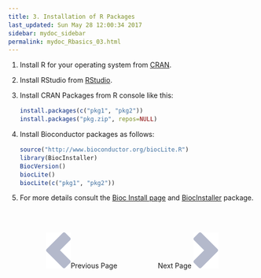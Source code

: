 ```yaml
---
title: 3. Installation of R Packages
last_updated: Sun May 28 12:00:34 2017
sidebar: mydoc_sidebar
permalink: mydoc_Rbasics_03.html
---
```


1. Install R for your operating system from [CRAN](http://cran.at.r-project.org/).

2. Install RStudio from [RStudio](http://www.rstudio.com/ide/download).

3. Install CRAN Packages from R console like this:

    
    ```r
    install.packages(c("pkg1", "pkg2")) 
    install.packages("pkg.zip", repos=NULL)
    ```

4. Install Bioconductor packages as follows:

    
    ```r
    source("http://www.bioconductor.org/biocLite.R")
    library(BiocInstaller)
    BiocVersion()
    biocLite()
    biocLite(c("pkg1", "pkg2"))
    ```

5. For more details consult the [Bioc Install page](http://www.bioconductor.org/install/)
and [BiocInstaller](http://www.bioconductor.org/packages/release/bioc/html/BiocInstaller.html) package.

<br><br><center><a href="mydoc_Rbasics_02.html"><img src="images/left_arrow.png" alt="Previous page."></a>Previous Page &nbsp; &nbsp; &nbsp; &nbsp; &nbsp; &nbsp; &nbsp; &nbsp; &nbsp; &nbsp; Next Page
<a href="mydoc_Rbasics_04.html"><img src="images/right_arrow.png" alt="Next page."></a></center>
